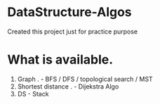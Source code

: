 # DataStructure-Algos
Created this project just for practice purpose 

# What is available.
1. Graph . - BFS / DFS / topological search  / MST 
2. Shortest distance . - Dijekstra Algo 
3. DS   - Stack 
